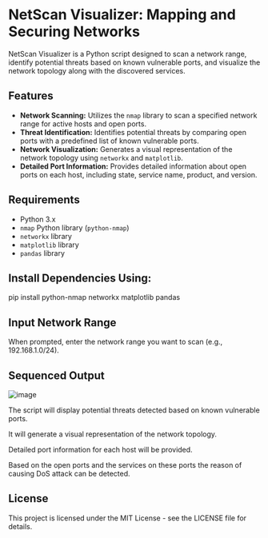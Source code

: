# NetScan Visualizer: Mapping and Securing Networks

NetScan Visualizer is a Python script designed to scan a network range, identify potential threats based on known vulnerable ports, and visualize the network topology along with the discovered services.

## Features

- **Network Scanning:** Utilizes the `nmap` library to scan a specified network range for active hosts and open ports.
- **Threat Identification:** Identifies potential threats by comparing open ports with a predefined list of known vulnerable ports.
- **Network Visualization:** Generates a visual representation of the network topology using `networkx` and `matplotlib`.
- **Detailed Port Information:** Provides detailed information about open ports on each host, including state, service name, product, and version.

## Requirements

- Python 3.x
- `nmap` Python library (`python-nmap`)
- `networkx` library
- `matplotlib` library
- `pandas` library

## Install Dependencies Using:

pip install python-nmap networkx matplotlib pandas

## Input Network Range

When prompted, enter the network range you want to scan (e.g., 192.168.1.0/24).

## Sequenced Output 

![image](https://github.com/nradhesh/NetScan-Visualizer--Mapping-and-Securing-Networks/assets/136627964/5c30bff9-90cf-4c29-b574-38b010d9aea2)

The script will display potential threats detected based on known vulnerable ports.

It will generate a visual representation of the network topology.

Detailed port information for each host will be provided. 

Based on the open ports and the services on these ports the reason of causing DoS attack can be detected.

## License
This project is licensed under the MIT License - see the LICENSE file for details.
